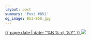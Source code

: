 ```yaml
---
layout: post
summary: 'Post #851'
og_image: 851-960.jpg
---
```


<p>
 <time>
  <a href="/851">
   {{ page.date | date: "%B %-d, %Y" }}
  </a>
 </time>
 <a href="/851">
  <img data-taken="6/3/2019" sizes="(min-width: 700px) 50vw, calc(100vw - 2rem)" src="{{ site.assets_url }}/851-480.jpg" srcset="{{ site.assets_url }}/851-240.jpg 240w, {{ site.assets_url }}/851-480.jpg 480w, {{ site.assets_url }}/851-720.jpg 720w, {{ site.assets_url }}/851-960.jpg 960w"/>
 </a>
</p>
